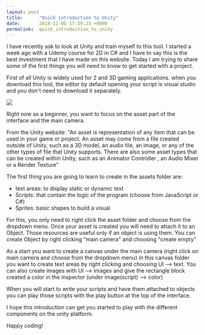 ```yaml
---
layout: post
title:      "Quick introduction to Unity"
date:       2018-12-05 17:59:23 +0000
permalink:  quick_introduction_to_unity
---
```


I have recently ask to look at Unity and train myself to this tool. 
I started a week ago with a Udemy course for 2D in C# and I have to say this is the best investment that I have made on this website. 
Today I am trying to share some of the first things you will need to know to get started with a project. 

First of all Unity is widely used for 2 and 3D gaming applications. when you download this tool, the editor by default opening your script is visual studio and you don't need to download it separately.

![](https://imgur.com/a/JaCeZ3X.png)

Right now as a beginner, you want to focus on the asset part of the interface and the main camera. 

From the Unity website: 
"An asset is representation of any item that can be used in your game or project. An asset may come from a file created outside of Unity, such as a 3D model, an audio file, an image, or any of the other types of file that Unity supports. There are also some asset types that can be created within Unity, such as an Animator Controller
, an Audio Mixer or a Render Texture"

The first thing you are going to learn to create in the assets folder are: 
- text areas: to display static or dynamic text
- Scripts: that contain the logic of the program (choose from JavaScript or C#)
- Sprites: basic shapes to build a visual 

For this, you only need to right click the asset folder and choose from the dropdown menu.
Once your asset is created you will need to attach it to an Object. 
Those resources are useful only if an object is using them. 
You can create Object by right clicking "main camera" and choosing "create empty"

As a start you want to create a canvas under the main camera (right click on main camera and choose from the dropdown menu) in this canvas folder you want to create text areas by right clicking and choosing UI --> text.
You can also create images with UI --> images and give the rectangle block created a color in the inspector (under image(script) --> color)

When you will start to write your scripts and have them attached to objects you can play those scripts with the play button at the top of the interface. 

I hope this introduction can get you started to play with the different components on the unity platform.

Happy coding!







